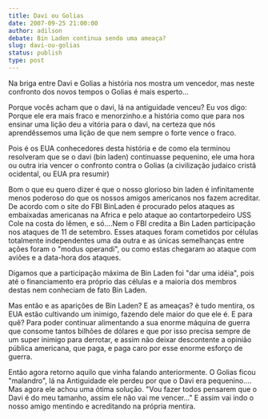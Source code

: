 ```yaml
---
title: Davi ou Golias
date: 2007-09-25 21:00:00
author: adilson
debate: Bin Laden continua sendo uma ameaça?
slug: davi-ou-golias
status: publish 
type: post
---
```


Na briga entre Davi e Golias a história nos mostra um vencedor, mas neste confronto dos novos tempos o Golias é mais esperto...  

Porque vocês acham que o davi, lá na antiguidade venceu? Eu vos digo: Porque ele era mais fraco e menorzinho.e a história como que para nos ensinar uma lição deu a vitória para o davi, na certeza que nós aprendêssemos uma lição de que nem sempre o forte vence o fraco.  

Pois é os EUA conhecedores desta história e de como ela terminou resolveram que se o davi (bin laden) continuasse pequenino, ele uma hora ou outra iria vencer o confronto contra o Golias (a civilização judaico cristã ocidental, ou EUA pra resumir)  

Bom o que eu quero dizer é que o nosso glorioso bin laden é infinitamente menos poderoso do que os nossos amigos americanos nos fazem acreditar. De acordo com o site do FBI BinLaden é procurado pelos ataques as embaixadas americanas na Africa e pelo ataque ao contartorpedeiro USS Cole na costa do Iêmen, e só....Nem o FBI credita a Bin Laden participação nos ataques de 11 de setembro. Esses ataques foram cometidos por células totalmente independentes uma da outra e as únicas semelhanças entre ações foram o "modus operandi", ou como estas chegaram ao ataque com aviões e a data-hora dos ataques.  

Digamos que a participação máxima de Bin Laden foi "dar uma idéia", pois até o financiamento era próprio das células e a maioria dos membros destas nem conheciam de fato Bin Laden.  

Mas então e as aparições de Bin Laden? E as ameaças? è tudo mentira, os EUA estão cultivando um inimigo, fazendo dele maior do que ele é. E para quê? Para poder continuar alimentando a sua enorme máquina de guerra que consome tantos bilhões de dólares e que por isso precisa sempre de um super inimigo para derrotar, e assim não deixar descontente a opinião pública americana, que paga, e paga caro por esse enorme esforço de guerra.  

Então agora retorno aquilo que vinha falando anteriormente. O Golias ficou "malandro", lá na Antiguidade ele perdeu por que o Davi era pequenino.... Mas agora ele achou uma ótima solução. "Vou fazer todos pensarem que o Davi é do meu tamanho, assim ele não vai me vencer..." E assim vai indo o nosso amigo mentindo e acreditando na própria mentira.
